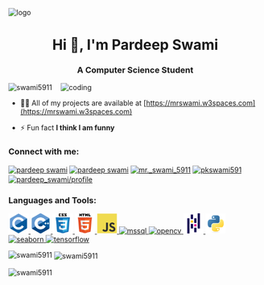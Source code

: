 ![logo](https://github.com/Swami5911/Swami5911/blob/main/MYGIT.png)
<h1 align="center">Hi 👋, I'm Pardeep Swami</h1>
<h3 align="center">A Computer Science Student</h3>
<img align="right" alt="coding" width="400" src= "https://www.google.com/url?sa=i&url=https%3A%2F%2Fgithub.com%2Frudrabarad%2FGifs&psig=AOvVaw2Sdo35sO6E4Wf0kf41Df01&ust=1702577010313000&source=images&cd=vfe&opi=89978449&ved=0CBEQjRxqFwoTCKD_5riAjYMDFQAAAAAdAAAAABAD">
<p align="left"> <img src="https://komarev.com/ghpvc/?username=swami5911&label=Profile%20views&color=0e75b6&style=flat" alt="swami5911" /> </p>

- 👨‍💻 All of my projects are available at [https://mrswami.w3spaces.com](https://mrswami.w3spaces.com)

- ⚡ Fun fact **I think I am funny**

<h3 align="left">Connect with me:</h3>
<p align="left">
<a href="https://linkedin.com/in/pardeep swami" target="blank"><img align="center" src="https://raw.githubusercontent.com/rahuldkjain/github-profile-readme-generator/master/src/images/icons/Social/linked-in-alt.svg" alt="pardeep swami" height="30" width="40" /></a>
<a href="https://kaggle.com/pardeep swami" target="blank"><img align="center" src="https://raw.githubusercontent.com/rahuldkjain/github-profile-readme-generator/master/src/images/icons/Social/kaggle.svg" alt="pardeep swami" height="30" width="40" /></a>
<a href="https://instagram.com/mr._swami_5911" target="blank"><img align="center" src="https://raw.githubusercontent.com/rahuldkjain/github-profile-readme-generator/master/src/images/icons/Social/instagram.svg" alt="mr._swami_5911" height="30" width="40" /></a>
<a href="https://www.hackerrank.com/pkswami591" target="blank"><img align="center" src="https://raw.githubusercontent.com/rahuldkjain/github-profile-readme-generator/master/src/images/icons/Social/hackerrank.svg" alt="pkswami591" height="30" width="40" /></a>
<a href="https://auth.geeksforgeeks.org/user/pardeep_swami/profile" target="blank"><img align="center" src="https://raw.githubusercontent.com/rahuldkjain/github-profile-readme-generator/master/src/images/icons/Social/geeks-for-geeks.svg" alt="pardeep_swami/profile" height="30" width="40" /></a>
</p>

<h3 align="left">Languages and Tools:</h3>
<p align="left"> <a href="https://www.cprogramming.com/" target="_blank" rel="noreferrer"> <img src="https://raw.githubusercontent.com/devicons/devicon/master/icons/c/c-original.svg" alt="c" width="40" height="40"/> </a> <a href="https://www.w3schools.com/cpp/" target="_blank" rel="noreferrer"> <img src="https://raw.githubusercontent.com/devicons/devicon/master/icons/cplusplus/cplusplus-original.svg" alt="cplusplus" width="40" height="40"/> </a> <a href="https://www.w3schools.com/css/" target="_blank" rel="noreferrer"> <img src="https://raw.githubusercontent.com/devicons/devicon/master/icons/css3/css3-original-wordmark.svg" alt="css3" width="40" height="40"/> </a> <a href="https://www.w3.org/html/" target="_blank" rel="noreferrer"> <img src="https://raw.githubusercontent.com/devicons/devicon/master/icons/html5/html5-original-wordmark.svg" alt="html5" width="40" height="40"/> </a> <a href="https://developer.mozilla.org/en-US/docs/Web/JavaScript" target="_blank" rel="noreferrer"> <img src="https://raw.githubusercontent.com/devicons/devicon/master/icons/javascript/javascript-original.svg" alt="javascript" width="40" height="40"/> </a> <a href="https://www.microsoft.com/en-us/sql-server" target="_blank" rel="noreferrer"> <img src="https://www.svgrepo.com/show/303229/microsoft-sql-server-logo.svg" alt="mssql" width="40" height="40"/> </a> <a href="https://opencv.org/" target="_blank" rel="noreferrer"> <img src="https://www.vectorlogo.zone/logos/opencv/opencv-icon.svg" alt="opencv" width="40" height="40"/> </a> <a href="https://pandas.pydata.org/" target="_blank" rel="noreferrer"> <img src="https://raw.githubusercontent.com/devicons/devicon/2ae2a900d2f041da66e950e4d48052658d850630/icons/pandas/pandas-original.svg" alt="pandas" width="40" height="40"/> </a> <a href="https://www.python.org" target="_blank" rel="noreferrer"> <img src="https://raw.githubusercontent.com/devicons/devicon/master/icons/python/python-original.svg" alt="python" width="40" height="40"/> </a> <a href="https://seaborn.pydata.org/" target="_blank" rel="noreferrer"> <img src="https://seaborn.pydata.org/_images/logo-mark-lightbg.svg" alt="seaborn" width="40" height="40"/> </a> <a href="https://www.tensorflow.org" target="_blank" rel="noreferrer"> <img src="https://www.vectorlogo.zone/logos/tensorflow/tensorflow-icon.svg" alt="tensorflow" width="40" height="40"/> </a> </p>

<p><img align="left" src="https://github-readme-stats.vercel.app/api/top-langs?username=swami5911&show_icons=true&locale=en&layout=compact" alt="swami5911" /></p>

<p>&nbsp;<img align="center" src="https://github-readme-stats.vercel.app/api?username=swami5911&show_icons=true&locale=en" alt="swami5911" /></p>

<p><img align="center" src="https://github-readme-streak-stats.herokuapp.com/?user=swami5911&" alt="swami5911" /></p>
